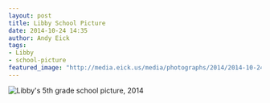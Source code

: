 ```yaml
---
layout: post
title: Libby School Picture
date: 2014-10-24 14:35
author: Andy Eick
tags: 
- Libby
- school-picture
featured_image: "http://media.eick.us/media/photographs/2014/2014-10-24/school-pictures-2014-10-24-18-21-52.jpg"
---
```

![Libby's 5th grade school picture, 2014](http://media.eick.us/media/photographs/2014/2014-10-24/school-pictures-2014-10-24-18-21-52.jpg)
